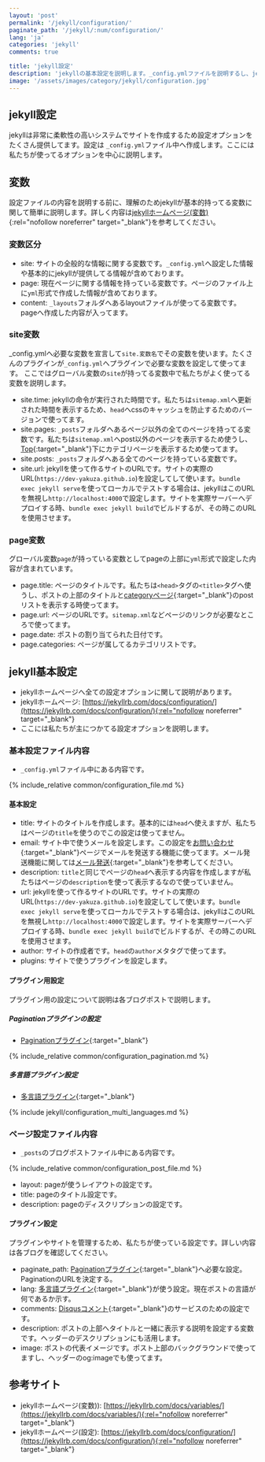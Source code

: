 ```yaml
---
layout: 'post'
permalink: '/jekyll/configuration/'
paginate_path: '/jekyll/:num/configuration/'
lang: 'ja'
categories: 'jekyll'
comments: true

title: 'jekyll設定'
description: 'jekyllの基本設定を説明します。_config.ymlファイルを説明するし、jekyll中で使える変数に関して説明します。'
image: '/assets/images/category/jekyll/configuration.jpg'
---
```


## jekyll設定
jekyllは非常に柔軟性の高いシステムでサイトを作成するため設定オプションをたくさん提供してます。設定は ```_config.yml```ファイル中へ作成します。ここには私たちが使ってるオプションを中心に説明します。

## 変数
設定ファイルの内容を説明する前に、理解のためjekyllが基本的持ってる変数に関して簡単に説明します。詳しく内容は[jekyllホームページ(変数)](https://jekyllrb.com/docs/variables/){:rel="nofollow noreferrer" target="_blank"}を参考してください。

### 変数区分
- site: サイトの全般的な情報に関する変数です。```_config.yml```へ設定した情報や基本的にjekyllが提供してる情報が含めております。
- page: 現在ページに関する情報を持っている変数です。ページのファイル上に```yml```形式で作成した情報が含めております。
- content: ```_layouts```フォルダへあるlayoutファイルが使ってる変数です。pageへ作成した内容が入ってます。

### site変数
_config.ymlへ必要な変数を宣言して```site.変数名```でその変数を使います。たくさんのプラグインが```_config.yml```へプラグインで必要な変数を設定して使ってます。
ここではグローバル変数の```site```が持ってる変数中で私たちがよく使ってる変数を説明します。

- site.time: jekyllの命令が実行された時間です。私たちは```sitemap.xml```へ更新された時間を表示するため、```head```へcssのキャッシュを防止するためのバージョンで使ってます。
- site.pages: ```_posts```フォルダへあるページ以外の全てのページを持ってる変数です。私たちは```sitemap.xml```へpost以外のページを表示するため使うし、[Top]({{site.url}}){:target="_blank"}下にカテゴリページを表示するため使ってます。
- site.posts: ```_posts```フォルダへある全てのページを持っている変数です。
- site.url: jekyllを使って作るサイトのURLです。サイトの実際のURL(```https://dev-yakuza.github.io```)を設定してして使います。```bundle exec jekyll serve```を使ってローカルでテストする場合は、jekyllはこのURLを無視し```http://localhost:4000```で設定します。サイトを実際サーバーへデプロイする時、```bundle exec jekyll build```でビルドするが、その時このURLを使用させます。

### page変数
グローバル変数```page```が持っている変数としてpageの上部に```yml```形式で設定した内容が含まれています。

- page.title: ページのタイトルです。私たちは```<head>```タグの```<title>```タグへ使うし、ポストの上部のタイトルと[categoryページ]({{site.url}}/{{page.categories}}/){:target="_blank"}のpostリストを表示する時使ってます。
- page.url: ページのURLです。```sitemap.xml```などページのリンクが必要なところで使ってます。
- page.date: ポストの割り当てられた日付です。
- page.categories: ページが属してるカテゴリリストです。

## jekyll基本設定
- jekyllホームページへ全ての設定オプションに関して説明があります。
- jekyllホームページ: [https://jekyllrb.com/docs/configuration/](https://jekyllrb.com/docs/configuration/){:rel="nofollow noreferrer" target="_blank"}
- ここには私たちが主につかてる設定オプションを説明します。

### 基本設定ファイル内容
- ```_config.yml```ファイル中にある内容です。

{% include_relative common/configuration_file.md %}

#### 基本設定
- title: サイトのタイトルを作成します。基本的には```head```へ使えますが、私たちはページの```title```を使うのでこの設定は使ってません。
- email: サイト中で使うメールを設定します。この設定を[お問い合わせ]({{site.url}}/{{page.categories}}/disqus/){:target="_blank"}ページでメールを発送する機能に使ってます。メール発送機能に関しては[メール発送]({{site.url}}/{{page.categories}}/send_mail/){:target="_blank"}を参考してください。
- description: ```title```と同じでページの```head```へ表示する内容を作成しますが私たちはページの```description```を使って表示するなので使っていません。
- url: jekyllを使って作るサイトのURLです。サイトの実際のURL(```https://dev-yakuza.github.io```)を設定してして使います。```bundle exec jekyll serve```を使ってローカルでテストする場合は、jekyllはこのURLを無視し```http://localhost:4000```で設定します。サイトを実際サーバーへデプロイする時、```bundle exec jekyll build```でビルドするが、その時このURLを使用させます。
- author: サイトの作成者です。```head```の```author```メタタグで使ってます。
- plugins: サイトで使うプラグインを設定します。

#### プラグイン用設定
プラグイン用の設定について説明は各ブログポストで説明します。

##### Paginationプラグインの設定
- [Paginationプラグイン]({{site.url}}/{{page.categories}}/plugin_pagination/){:target="_blank"}

{% include_relative common/configuration_pagination.md %}

##### 多言語プラグイン設定
- [多言語プラグイン]({{site.url}}/{{page.categories}}/multi-languages-plugin/){:target="_blank"}

{% include jekyll/configuration_multi_languages.md %}

### ページ設定ファイル内容
- ```_posts```のブログポストファイル中にある内容です。

{% include_relative common/configuration_post_file.md %}

- layout: pageが使うレイアウトの設定です。
- title: pageのタイトル設定です。
- description: pageのディスクリプションの設定です。

#### プラグイン設定
プラグインやサイトを管理するため、私たちが使っている設定です。詳しい内容は各ブログを確認してください。
- paginate_path: [Paginationプラグイン]({{site.url}}/{{page.categories}}/plugin_pagination/){:target="_blank"}へ必要な設定。PaginationのURLを決定する。
- lang: [多言語プラグイン]({{site.url}}/{{page.categories}}/multi-languages-plugin/){:target="_blank"}が使う設定。現在ポストの言語が何であるか示す。
- comments: [Disqusコメント]({{site.url}}/{{page.categories}}/disqus/){:target="_blank"}のサービスのための設定です。
- description: ポストの上部へタイトルと一緒に表示する説明を設定する変数です。ヘッダーのデスクリプションにも活用します。
- image: ポストの代表イメージです。ポスト上部のバックグラウンドで使ってますし、ヘッダーのog:imageでも使ってます。

## 参考サイト
- jekyllホームページ(変数)): [https://jekyllrb.com/docs/variables/](https://jekyllrb.com/docs/variables/){:rel="nofollow noreferrer" target="_blank"}
- jekyllホームページ(設定): [https://jekyllrb.com/docs/configuration/](https://jekyllrb.com/docs/configuration/){:rel="nofollow noreferrer" target="_blank"}